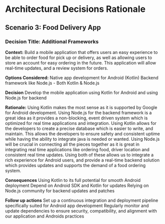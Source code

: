 # Architectural Decisions Rationale

## Scenario 3: Food Delivery App

### Decision Title: Additional Frameworks 

**Context:**
Build a mobile application that offers users an easy experience to be able to order food for pick up or delivery, as well as allowing users to store an account for easy ordering in the future. This application will allow real-time updates, and a review system for orders. 

**Options Considered:**
Native app development for Android (Kotlin)
Backend framework like Node.js
      -     Both Kotlin & Node.js

**Decision**
Develop the mobile application using Kotlin for Android and using Node.js for backend


**Rationale:**
Using Kotlin makes the most sense as it is supported by Google for Android development. Using Node.js for the backend framework is a great idea as it provides a non-blocking, event driven system which is optimized for real time applications and integration. Using Kotlin allows for the developers to create a precise database which is easier to write, and maintain. This allows the developers to ensure safety and consistent uptime while having the ability to integrate java is needed or wanted. Using Node.js will be crucial in connecting all the pieces together as it is great in integrating real time applications like ordering food, driver location and consistent real time updates. Using both of these allows us to integrate a rich experience for Android users, and provide a real-time backend solution which provides updates and supports the demand of a food ordering system. 

**Consequences**
Using Kotlin to its full potential for smooth Android deployment
Depend on Android SDK and Kotlin for updates
Relying on Node.js community for backend updates and patches

**Follow up actions**
Set up a continuous integration and deployment pipeline specifically suited for Android app development
Regularly monitor and update dependencies to ensure security, compatibility, and alignment with our application and Androids practices
